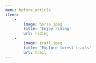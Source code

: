```yaml
---
menu: before_article
items:
    -
        image: horse.jpeg
        title: 'Enjoy riding'
        url: riding
    -
        image: trail.jpeg
        title: 'Explore forest trails'
        url: trail
---
```


